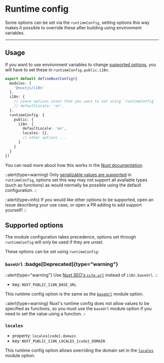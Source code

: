 # Runtime config

Some options can be set via the `runtimeConfig`, setting options this way makes it possible to override these after building using environment variables.

---

## Usage

If you want to use environment variables to change [supported options](#supported-options), you will have to set these in `runtimeConfig.public.i18n`.

```ts {}[nuxt.config.ts]
export default defineNuxtConfig({
  modules: [
    '@nuxtjs/i18n'
  ],
  i18n: {
    // Leave options unset that you want to set using `runtimeConfig`
    // defaultLocale: 'en',
  },
  runtimeConfig: {
    public: {
      i18n: {
        defaultLocale: 'en',
        locales: {},
        // other options ...
      }
    }
  }
})
```

You can read more about how this works in the [Nuxt documentation](https://nuxt.com/docs/guide/going-further/runtime-config#environment-variables).


::alert{type=warning}
Only [serializable values are supported](https://nuxt.com/docs/guide/going-further/runtime-config#serialization) in `runtimeConfig`, options set this way may not support all available types (such as functions) as would normally be possible using the default configuration.
::

::alert{type=info}
If you would like other options to be supported, open an issue describing your use case, or open a PR adding to add support yourself!
::


## Supported options
The module configuration takes precedence, options set through `runtimeConfig` will only be used if they are unset.

These options can be set using `runtimeConfig`:

### `baseUrl` :badge[Deprecated]{type="warning"}

::alert{type="warning"}
Use [Nuxt SEO's `site.url`](https://nuxtseo.com/site-config) instead of `i18n.baseUrl`.
::

* key: `NUXT_PUBLIC_I18N_BASE_URL`

This runtime config option is the same as the [`baseUrl`](./routing#baseUrl) module option.

::alert{type=warning}
Nuxt's runtime config does not allow values to be specified as functions, so you must use the `baseUrl` module option if you need to set the value using a function.
::

### `locales`
* property: `locales[code].domain`
* key: `NUXT_PUBLIC_I18N_LOCALES_{code}_DOMAIN`

This runtime config option allows overriding the domain set in the [`locales`](./routing#locales) module option.
